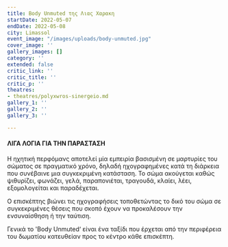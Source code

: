```yaml
---
title: Body Unmuted της Λιας Χαρακη
startDate: 2022-05-07
endDate: 2022-05-08
city: Limassol
event_image: "/images/uploads/body-unmuted.jpg"
cover_image: ''
gallery_images: []
category: ''
extended: false
critic_link: ''
critic_title: ''
critic_p: ''
theatres:
- theatres/polyxwros-sinergeio.md
gallery_1: ''
gallery_2: ''
gallery_3: ''

---
```

#### ΛΙΓΑ ΛΟΓΙΑ ΓΙΑ ΤΗΝ ΠΑΡΑΣΤΑΣΗ

Η ηχητική περφόμανς αποτελεί μία εμπειρία βασισμένη σε μαρτυρίες του σώματος σε πραγματικό χρόνο, δηλαδή ηχογραφημένες κατά τη διάρκεια που συνέβαινε μια συγκεκριμένη κατάσταση. Το σώμα ακούγεται καθώς ψιθυρίζει, φωνάζει, γελά, παραπονιέται, τραγουδά, κλαίει, λέει, εξομολογείται και παραδέχεται.

Ο επισκέπτης βιώνει τις ηχογραφήσεις τοποθετώντας το δικό του σώμα σε συγκεκριμένες θέσεις που σκοπό έχουν να προκαλέσουν την ενσυναίσθηση ή την ταύτιση.

Γενικά το 'Body Unmuted‘ είναι ένα ταξίδι που έρχεται από την περιφέρεια του δωματίου κατευθείαν προς το κέντρο κάθε επισκέπτη.